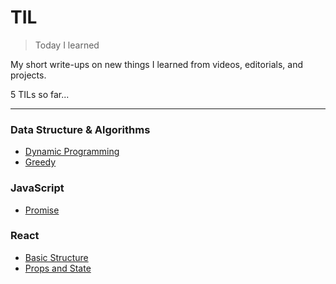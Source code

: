 # TIL
>Today I learned

My short write-ups on new things I learned from videos, editorials, and projects.  

5 TILs so far...  

---

### Data Structure & Algorithms
- [Dynamic Programming](https://github.com/jbcolby0063/til/blob/main/algorithms/dynamic-programming.md)
- [Greedy](https://github.com/jbcolby0063/til/blob/main/algorithms/greedy.md)

### JavaScript
- [Promise](https://github.com/jbcolby0063/til/blob/main/javascript/promise.md)

### React
- [Basic Structure](https://github.com/jbcolby0063/til/blob/main/react/basic-structure.md)
- [Props and State](https://github.com/jbcolby0063/til/blob/main/react/props-and-state.md)
